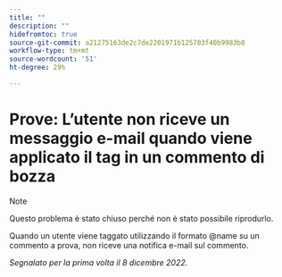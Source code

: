 ```yaml
---
title: ""
description: ""
hidefromtoc: true
source-git-commit: a21275163de2c7de2201971b125703f40b9983b8
workflow-type: tm+mt
source-wordcount: '51'
ht-degree: 29%

---
```



# Prove: L’utente non riceve un messaggio e-mail quando viene applicato il tag in un commento di bozza

>[!NOTE]
>
>Questo problema è stato chiuso perché non è stato possibile riprodurlo.

Quando un utente viene taggato utilizzando il formato @name su un commento a prova, non riceve una notifica e-mail sul commento.

_Segnalato per la prima volta il 8 dicembre 2022._

